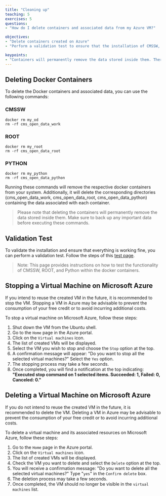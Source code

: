 ```yaml
---
title: "Cleaning up"
teaching: 5
exercises: 5
questions:
- "How do I delete containers and associated data from my Azure VM?"

objectives:
- "Delete containers created on Azure"
- "Perform a validation test to ensure that the installation of CMSSW, ROOT, and Python containers is successful."

keypoints:
- "Containers will permanently remove the data stored inside them. Therefore, it is recommended to back up any important data before executing these commands."
---
```

## Deleting Docker Containers

To delete the Docker containers and associated data, you can use the following commands:

### CMSSW
```
docker rm my_od
rm -rf cms_open_data_work
```
### ROOT
```
docker rm my_root
rm -rf cms_open_data_root
```
### PYTHON
```
docker rm my_python
rm -rf cms_open_data_python
```

Running these commands will remove the respective docker containers from your system. Additionally, it will delete the corresponding directories (cms_open_data_work, cms_open_data_root, cms_open_data_python) containing the data associated with each container.

> Please note that deleting the containers will permanently remove the data stored inside them. Make sure to back up any important data before executing these commands.

## Validation Test
To validate the installation and ensure that everything is working fine, you can perform a validation test. Follow the steps of this [test page](https://cms-opendata-workshop.github.io/workshop2023-lesson-docker/04-validation/index.html).

  > Note: This page provides instructions on how to test the functionality of CMSSW, ROOT, and Python within the docker containers.

   
## Stopping a Virtual Machine on Microsoft Azure
If you intend to reuse the created VM in the future, it is recommended to stop the VM. Stopping a VM in Azure may be advisable to prevent the consumption of your free credit or to avoid incurring additional costs.

To stop a virtual machine on Microsoft Azure, follow these steps:

1. Shut down the VM from the Ubuntu shell.
2. Go to the `Home` page in the Azure portal.
3. Click on the `Virtual machines` icon.
4. The list of created VMs will be displayed.
5. Select the VM you wish to stop and choose the `Stop` option at the top.
6. A confirmation message will appear: "Do you want to stop all the selected virtual machines?" Select the `Yes` option.
7. The stopping process may take a few seconds.
9. Once completed, you will find a notification at the top indicating: **"Executed stop command on 1 selected items. Succeeded: 1, Failed: 0, Canceled: 0."**

## Deleting a Virtual Machine on Microsoft Azure

If you do not intend to reuse the created VM in the future, it is recommended to delete the VM. Deleting a VM in Azure may be advisable to prevent the consumption of your free credit or to avoid incurring additional costs.

To delete a virtual machine and its associated resources on Microsoft Azure, follow these steps:

1. Go to the `Home` page in the Azure portal.
2. Click on the `Virtual machines` icon.
3. The list of created VMs will be displayed.
4. Check the VM you want to delete and select the `Delete` option at the top.
5. You will receive a confirmation message: "Do you want to delete all the selected virtual machines?" Type "`yes`" in the `Confirm delete` box.
6. The deletion process may take a few seconds.
8. Once completed, the VM should no longer be visible in the `virtual machines` list.
